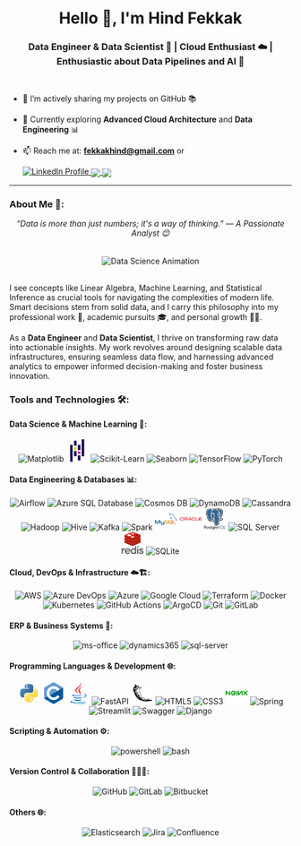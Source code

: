 <h1 align="center">Hello 🌟, I'm Hind Fekkak</h1>
<h3 align="center"> Data Engineer & Data Scientist 🚀 | Cloud Enthusiast ☁️ | Enthusiastic about Data Pipelines and AI 🤖</h3>
<br>

- 🔭 I’m actively sharing my projects on GitHub 📚
- 🌱 Currently exploring **Advanced Cloud Architecture** and **Data Engineering** 📊
- 📫 Reach me at: **fekkakhind@gmail.com** or
  
  <a href="https://www.linkedin.com/in/hind-fekkak/" target="_blank">
      <img src="https://img.shields.io/badge/LinkedIn-blue?style=for-the-badge&logo=linkedin&logoColor=white" alt="LinkedIn Profile"/>
  </a>
  <a href="https://stackoverflow.com/users/26811043/fekkak-hind?tab=profile" target="_blank"> <img align="center" src="https://img.shields.io/badge/Stack Overflow-000.svg?style=for-the-badge&logo=StackOverflow&logoColor"/>
  </a>
  <a href="https://www.kaggle.com/fekkakhind" target="_blank"> <img align="center" src="https://img.shields.io/badge/-kaggle-000.svg?logo=kaggle&logoColor=blue&style=for-the-badge"/>
  </a>

---

### About Me 💼:
<p align="center">
  <em>“Data is more than just numbers; it's a way of thinking.”</em>
  — <em>A Passionate Analyst 😊</em>
</p>
<br>
<div align="center">
<img align="center" alt="Data Science Animation" width="500" src="https://cdn.pixabay.com/animation/2020/01/10/10/33/data-activity-453231.gif">

</div>
<br>

I see concepts like Linear Algebra, Machine Learning, and Statistical Inference as crucial tools for navigating the complexities of modern life. Smart decisions stem from solid data, and I carry this philosophy into my professional work 💼, academic pursuits 🎓, and personal growth 🏋️‍♀️.

As a **Data Engineer** and **Data Scientist**, I thrive on transforming raw data into actionable insights. My work revolves around designing scalable data infrastructures, ensuring seamless data flow, and harnessing advanced analytics to empower informed decision-making and foster business innovation.

### Tools and Technologies 🛠️:

#### Data Science & Machine Learning 🧠:
<div align="center">
  <img src="https://cdn.jsdelivr.net/gh/devicons/devicon/icons/matplotlib/matplotlib-original.svg" height="40" alt="Matplotlib" />
  <img src="https://raw.githubusercontent.com/devicons/devicon/master/icons/pandas/pandas-original.svg" height="40" alt="Pandas" />
  <img src="https://upload.wikimedia.org/wikipedia/commons/0/05/Scikit_learn_logo_small.svg" height="40" alt="Scikit-Learn" />
  <img src="https://seaborn.pydata.org/_images/logo-mark-lightbg.svg" height="40" alt="Seaborn" />
  <img src="https://www.vectorlogo.zone/logos/tensorflow/tensorflow-icon.svg" height="40" alt="TensorFlow" />
  <img src="https://www.vectorlogo.zone/logos/pytorch/pytorch-icon.svg" height="40" alt="PyTorch" />
</div>

#### Data Engineering & Databases 📊:
<div align="center">
  <img src="https://cdn.jsdelivr.net/gh/devicons/devicon/icons/apacheairflow/apacheairflow-original.svg" height="40" alt="Airflow" />
  <img src="https://cdn.jsdelivr.net/gh/devicons/devicon/icons/azuresqldatabase/azuresqldatabase-original.svg" height="40" alt="Azure SQL Database" />
  <img src="https://cdn.jsdelivr.net/gh/devicons/devicon/icons/cosmosdb/cosmosdb-original.svg" height="40" alt="Cosmos DB" />
  <img src="https://cdn.jsdelivr.net/gh/devicons/devicon/icons/dynamodb/dynamodb-original.svg" height="40" alt="DynamoDB" />
  <img src="https://www.vectorlogo.zone/logos/apache_cassandra/apache_cassandra-icon.svg" height="40" alt="Cassandra" />
  <img src="https://www.vectorlogo.zone/logos/apache_hadoop/apache_hadoop-icon.svg" height="40" alt="Hadoop" />
  <img src="https://www.vectorlogo.zone/logos/apache_hive/apache_hive-icon.svg" height="40" alt="Hive" />
  <img src="https://www.vectorlogo.zone/logos/apache_kafka/apache_kafka-icon.svg" height="40" alt="Kafka" />
  <img src="https://cdn.jsdelivr.net/gh/devicons/devicon/icons/apachespark/apachespark-original.svg" height="40" alt="Spark" />
  <img src="https://raw.githubusercontent.com/devicons/devicon/master/icons/mysql/mysql-original-wordmark.svg" height="40" alt="MySQL" />
  <img src="https://raw.githubusercontent.com/devicons/devicon/master/icons/oracle/oracle-original.svg" height="40" alt="Oracle" />
  <img src="https://raw.githubusercontent.com/devicons/devicon/master/icons/postgresql/postgresql-original-wordmark.svg" height="40" alt="PostgreSQL" />
  <img src="https://www.svgrepo.com/show/303229/microsoft-sql-server-logo.svg" height="40" alt="SQL Server" />
  <img src="https://raw.githubusercontent.com/devicons/devicon/master/icons/redis/redis-original-wordmark.svg" height="40" alt="Redis" />
  <img src="https://www.vectorlogo.zone/logos/sqlite/sqlite-icon.svg" height="40" alt="SQLite" />
</div>

#### Cloud, DevOps & Infrastructure ☁️🏗️:
<div align="center">
  <img src="https://www.vectorlogo.zone/logos/amazon_aws/amazon_aws-icon.svg" height="40" alt="AWS" />
  <img src="https://cdn.jsdelivr.net/gh/devicons/devicon/icons/azuredevops/azuredevops-original.svg" height="40" alt="Azure DevOps" />
  <img src="https://www.vectorlogo.zone/logos/microsoft_azure/microsoft_azure-icon.svg" height="40" alt="Azure" />
  <img src="https://www.vectorlogo.zone/logos/google_cloud/google_cloud-icon.svg" height="40" alt="Google Cloud" />
  <img src="https://cdn.jsdelivr.net/gh/devicons/devicon/icons/terraform/terraform-original.svg" height="40" alt="Terraform" />
  <img src="https://cdn.jsdelivr.net/gh/devicons/devicon/icons/docker/docker-original-wordmark.svg" height="40" alt="Docker" />
  <img src="https://www.vectorlogo.zone/logos/kubernetes/kubernetes-icon.svg" height="40" alt="Kubernetes" />
  <img src="https://cdn.jsdelivr.net/gh/devicons/devicon/icons/githubactions/githubactions-original.svg" height="40" alt="GitHub Actions" />
  <img src="https://www.vectorlogo.zone/logos/argoprojio/argoprojio-icon.svg" height="40" alt="ArgoCD" />
  <img src="https://www.vectorlogo.zone/logos/git-scm/git-scm-icon.svg" height="40" alt="Git" />
  <img src="https://cdn.jsdelivr.net/gh/devicons/devicon/icons/gitlab/gitlab-original.svg" height="40" alt="GitLab" />
</div>

#### ERP & Business Systems 🏢:
<div align="center">
  <img src="https://encrypted-tbn0.gstatic.com/images?q=tbn:ANd9GcTcTUqdJ9hGA66gpbmO70Bm_Um1Iyv-kmf_Yg&s" height="40" alt="ms-office" />
  <img src="https://upload.wikimedia.org/wikipedia/commons/9/97/Microsoft_Dynamics_365_logo.svg" height="40" alt="dynamics365" />
  <img src="https://upload.wikimedia.org/wikipedia/commons/f/fd/Microsoft_SQL_Server_Logo.svg" height="40" alt="sql-server" />
</div>


#### Programming Languages & Development 🌐:
<div align="center">
  <img src="https://raw.githubusercontent.com/devicons/devicon/master/icons/python/python-original.svg" height="40" alt="Python" />
  <img src="https://raw.githubusercontent.com/devicons/devicon/master/icons/c/c-original.svg" height="40" alt="C" />
  <img src="https://raw.githubusercontent.com/devicons/devicon/master/icons/java/java-original.svg" height="40" alt="Java" />
  <img src="https://cdn.jsdelivr.net/gh/devicons/devicon/icons/fastapi/fastapi-original.svg" height="40" alt="FastAPI" />
  <img src="https://raw.githubusercontent.com/devicons/devicon/master/icons/flask/flask-original.svg" height="40" alt="Flask" />
  <img src="https://cdn.jsdelivr.net/gh/devicons/devicon/icons/html5/html5-original.svg" height="40" alt="HTML5" />
  <img src="https://cdn.jsdelivr.net/gh/devicons/devicon/icons/css3/css3-original.svg" height="40" alt="CSS3" />
  <img src="https://raw.githubusercontent.com/devicons/devicon/master/icons/nginx/nginx-original.svg" height="40" alt="Nginx" />
  <img src="https://www.vectorlogo.zone/logos/springio/springio-icon.svg" height="40" alt="Spring" />
  <img src="https://cdn.jsdelivr.net/gh/devicons/devicon/icons/streamlit/streamlit-original.svg" height="40" alt="Streamlit" />
  <img src="https://cdn.jsdelivr.net/gh/devicons/devicon/icons/swagger/swagger-original.svg" height="40" alt="Swagger" />
  <img src="https://cdn.worldvectorlogo.com/logos/django.svg" height="40" alt="Django" />
</div>

#### Scripting & Automation ⚙️:
<div align="center">
<img src="https://cdn.jsdelivr.net/gh/devicons/devicon/icons/powershell/powershell-original.svg" height="40" alt="powershell" />
 <img src="https://www.vectorlogo.zone/logos/gnu_bash/gnu_bash-icon.svg" height="40" alt="bash" />
</div>

#### Version Control & Collaboration 🧑‍🤝‍🧑:
<div align="center">
  <img src="https://cdn.jsdelivr.net/gh/devicons/devicon/icons/github/github-original.svg" height="40" alt="GitHub" />
  <img src="https://cdn.jsdelivr.net/gh/devicons/devicon/icons/gitlab/gitlab-original.svg" height="40" alt="GitLab" />
  <img src="https://www.vectorlogo.zone/logos/bitbucket/bitbucket-icon.svg" height="40" alt="Bitbucket" />
</div>

#### Others 🌐:
<div align="center">
  <img src="https://www.vectorlogo.zone/logos/elastic/elastic-icon.svg" height="40" alt="Elasticsearch" />
  <img src="https://cdn.jsdelivr.net/gh/devicons/devicon/icons/jira/jira-original.svg" height="40" alt="Jira" />
  <img src="https://cdn.jsdelivr.net/gh/devicons/devicon/icons/confluence/confluence-original.svg" height="40" alt="Confluence" />
</div>